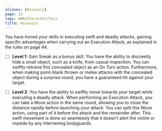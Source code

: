 ```yaml
---
aliases: [Assassin]
page: 22
tags: WWN/Character/Foci
title: Assassin
---
```


You have honed your skills in executing swift and deadly attacks, gaining specific advantages when carrying out an Execution Attack, as explained in the rules on page 44.

- [ ] **Level 1**: Gain Sneak as a bonus skill. You have the ability to discreetly hide a small object, such as a knife, from casual inspection. You can swiftly retrieve this concealed object as an On Turn action. Furthermore, when making point-blank thrown or melee attacks with the concealed object during a surprise round, you have a guaranteed hit against your target.

- [ ] **Level 2**: You have the ability to swiftly move towards your target while executing a deadly attack. When performing an Execution Attack, you can take a Move action in the same round, allowing you to close the distance rapidly before launching your attack. You can split this Move action, using part of it before the attack and the remainder after. This swift movement is done so seamlessly that it doesn't alert the victim or impede by any intervening bodyguards.

